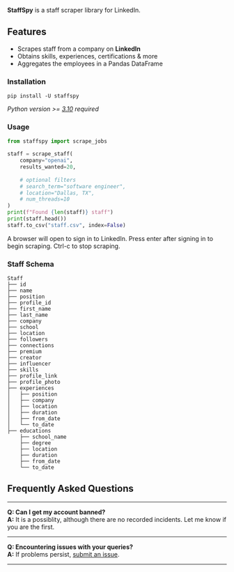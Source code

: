 **StaffSpy** is a staff scraper library for LinkedIn.

## Features

- Scrapes staff from a company on **LinkedIn**
- Obtains skills, experiences, certifications & more
- Aggregates the employees in a Pandas DataFrame

### Installation

```
pip install -U staffspy
```

_Python version >= [3.10](https://www.python.org/downloads/release/python-3100/) required_


### Usage

```python
from staffspy import scrape_jobs

staff = scrape_staff(
    company="openai",
    results_wanted=20,
    
    # optional filters
    # search_term="software engineer",
    # location="Dallas, TX",
    # num_threads=10
)
print(f"Found {len(staff)} staff")
print(staff.head())
staff.to_csv("staff.csv", index=False)
```
A browser will open to sign in to LinkedIn. Press enter after signing in to begin scraping. Ctrl-c to stop scraping.

### Staff Schema

```plaintext
Staff
├── id
├── name
├── position
├── profile_id
├── first_name
├── last_name
├── company
├── school
├── location
├── followers
├── connections
├── premium
├── creator
├── influencer
├── skills
├── profile_link
├── profile_photo
├── experiences
│   ├── position
│   ├── company
│   ├── location
│   ├── duration
│   ├── from_date
│   └── to_date
├── educations
    ├── school_name
    ├── degree
    ├── location
    ├── duration
    ├── from_date
    └── to_date
```


## Frequently Asked Questions

---

**Q: Can I get my account banned?**  
**A:** It is a possiblity, although there are no recorded incidents. Let me know if you are the first.

---

**Q: Encountering issues with your queries?**  
**A:** If problems
persist, [submit an issue](https://github.com/cullenwatson/StaffSpy/issues).

---
